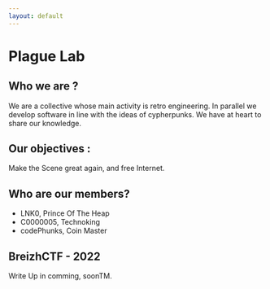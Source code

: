 ```yaml
---
layout: default
---
```



# Plague Lab

## Who we are ?

We are a collective whose main activity is retro engineering. In parallel we develop software in line with the ideas of cypherpunks. 
We have at heart to share our knowledge. 

## Our objectives :

Make the Scene great again, and free Internet.

## Who are our members?

* LNK0, Prince Of The Heap
* C0000005, Technoking
* codePhunks, Coin Master


## BreizhCTF - 2022 

Write Up in comming, soonTM.
